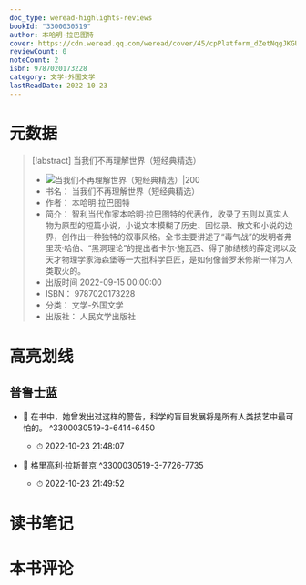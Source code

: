 ```yaml
---
doc_type: weread-highlights-reviews
bookId: "3300030519"
author: 本哈明·拉巴图特
cover: https://cdn.weread.qq.com/weread/cover/45/cpPlatform_dZetNqgJKGURfWSfLh7jwv/t7_cpPlatform_dZetNqgJKGURfWSfLh7jwv.jpg
reviewCount: 0
noteCount: 2
isbn: 9787020173228
category: 文学-外国文学
lastReadDate: 2022-10-23
---
```

# 元数据
> [!abstract] 当我们不再理解世界（短经典精选）
> - ![ 当我们不再理解世界（短经典精选）|200](https://cdn.weread.qq.com/weread/cover/45/cpPlatform_dZetNqgJKGURfWSfLh7jwv/t7_cpPlatform_dZetNqgJKGURfWSfLh7jwv.jpg)
> - 书名： 当我们不再理解世界（短经典精选）
> - 作者： 本哈明·拉巴图特
> - 简介： 智利当代作家本哈明·拉巴图特的代表作，收录了五则以真实人物为原型的短篇小说，小说文本模糊了历史、回忆录、散文和小说的边界，创作出一种独特的叙事风格。全书主要讲述了“毒气战”的发明者弗里茨·哈伯、“黑洞理论”的提出者卡尔·施瓦西、得了肺结核的薛定谔以及天才物理学家海森堡等一大批科学巨匠，是如何像普罗米修斯一样为人类取火的。
> - 出版时间 2022-09-15 00:00:00
> - ISBN： 9787020173228
> - 分类： 文学-外国文学
> - 出版社： 人民文学出版社

# 高亮划线

## 普鲁士蓝


- 📌 在书中，她曾发出过这样的警告，科学的盲目发展将是所有人类技艺中最可怕的。 ^3300030519-3-6414-6450
    - ⏱ 2022-10-23 21:48:07 

- 📌 格里高利·拉斯普京 ^3300030519-3-7726-7735
    - ⏱ 2022-10-23 21:49:52 
# 读书笔记

# 本书评论
